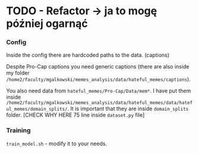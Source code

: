 # TODO - Refactor -> ja to mogę później ogarnąć

### Config
 
Inside the config there are hardcoded paths to the data. (captions)

Despite Pro-Cap captions you need generic captions (there are also inside my folder `/home2/faculty/mgalkowski/memes_analysis/data/hateful_memes/captions`).

You also need data from `hateful_memes/Pro-Cap/Data/mem*`. I have put them inside `/home2/faculty/mgalkowski/memes_analysis/data/hateful_memes/data/hateful_memes/domain_splits/`. It is important that they are inside `domain_splits` folder. [CHECK WHY HERE 75 line inside `dataset.py` file]

### Training

`train_model.sh` - modify it to your needs.